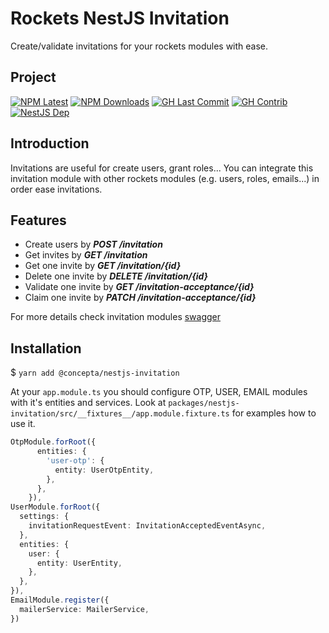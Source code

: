 # Rockets NestJS Invitation

Create/validate invitations for your rockets modules with ease.

## Project

[![NPM Latest](https://img.shields.io/npm/v/@concepta/nestjs-invitation)](https://www.npmjs.com/package/@concepta/nestjs-invitation)
[![NPM Downloads](https://img.shields.io/npm/dw/@conceptadev/nestjs-invitation)](https://www.npmjs.com/package/@concepta/nestjs-invitation)
[![GH Last Commit](https://img.shields.io/github/last-commit/conceptadev/rockets?logo=github)](https://github.com/conceptadev/rockets)
[![GH Contrib](https://img.shields.io/github/contributors/conceptadev/rockets?logo=github)](https://github.com/conceptadev/rockets/graphs/contributors)
[![NestJS Dep](https://img.shields.io/github/package-json/dependency-version/conceptadev/rockets/@nestjs/common?label=NestJS&logo=nestjs&filename=packages%2Fnestjs-core%2Fpackage.json)](https://www.npmjs.com/package/@nestjs/common)

## Introduction

Invitations are useful for create users, grant roles... You can integrate this invitation module with other rockets modules (e.g. users, roles, emails...) in order ease invitations.

## Features

- Create users by **_POST /invitation_**
- Get invites by **_GET /invitation_**
- Get one invite by **_GET /invitation/{id}_**
- Delete one invite by **_DELETE /invitation/{id}_**
- Validate one invite by **_GET /invitation-acceptance/{id}_**
- Claim one invite by **_PATCH /invitation-acceptance/{id}_**

For more details check invitation modules [swagger](http://host:port/api/#/invitation)

## Installation

$ `yarn add @concepta/nestjs-invitation`

At your `app.module.ts` you should configure OTP, USER, EMAIL modules with it's entities and services. Look at `packages/nestjs-invitation/src/__fixtures__/app.module.fixture.ts` for examples how to use it.

```typescript
OtpModule.forRoot({
      entities: {
        'user-otp': {
          entity: UserOtpEntity,
        },
      },
    }),
UserModule.forRoot({
  settings: {
    invitationRequestEvent: InvitationAcceptedEventAsync,
  },
  entities: {
    user: {
      entity: UserEntity,
    },
  },
}),
EmailModule.register({
  mailerService: MailerService,
})
```